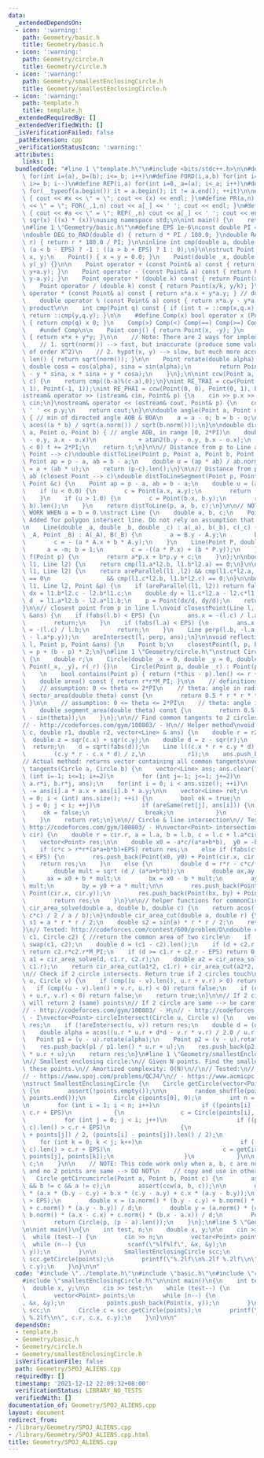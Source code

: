 ```yaml
---
data:
  _extendedDependsOn:
  - icon: ':warning:'
    path: Geometry/basic.h
    title: Geometry/basic.h
  - icon: ':warning:'
    path: Geometry/circle.h
    title: Geometry/circle.h
  - icon: ':warning:'
    path: Geometry/smallestEnclosingCircle.h
    title: Geometry/smallestEnclosingCircle.h
  - icon: ':warning:'
    path: template.h
    title: template.h
  _extendedRequiredBy: []
  _extendedVerifiedWith: []
  _isVerificationFailed: false
  _pathExtension: cpp
  _verificationStatusIcon: ':warning:'
  attributes:
    links: []
  bundledCode: "#line 1 \"template.h\"\n#include <bits/stdc++.h>\n\n#define FOR(i,a,b)\
    \ for(int i=(a),_b=(b); i<=_b; i++)\n#define FORD(i,a,b) for(int i=(a),_b=(b);\
    \ i>=_b; i--)\n#define REP(i,a) for(int i=0,_a=(a); i<_a; i++)\n#define EACH(it,a)\
    \ for(__typeof(a.begin()) it = a.begin(); it != a.end(); ++it)\n\n#define DEBUG(x)\
    \ { cout << #x << \" = \"; cout << (x) << endl; }\n#define PR(a,n) { cout << #a\
    \ << \" = \"; FOR(_,1,n) cout << a[_] << ' '; cout << endl; }\n#define PR0(a,n)\
    \ { cout << #a << \" = \"; REP(_,n) cout << a[_] << ' '; cout << endl; }\n\n#define\
    \ sqr(x) ((x) * (x))\nusing namespace std;\n\nint main() {\n    return 0;\n}\n\
    \n#line 1 \"Geometry/basic.h\"\n#define EPS 1e-6\nconst double PI = acos(-1.0);\n\
    \ndouble DEG_to_RAD(double d) { return d * PI / 180.0; }\ndouble RAD_to_DEG(double\
    \ r) { return r * 180.0 / PI; }\n\ninline int cmp(double a, double b) {\n    return\
    \ (a < b - EPS) ? -1 : ((a > b + EPS) ? 1 : 0);\n}\n\nstruct Point {\n    double\
    \ x, y;\n    Point() { x = y = 0.0; }\n    Point(double _x, double _y) : x(_x),\
    \ y(_y) {}\n\n    Point operator + (const Point& a) const { return Point(x+a.x,\
    \ y+a.y); }\n    Point operator - (const Point& a) const { return Point(x-a.x,\
    \ y-a.y); }\n    Point operator * (double k) const { return Point(x*k, y*k); }\n\
    \    Point operator / (double k) const { return Point(x/k, y/k); }\n\n    double\
    \ operator * (const Point& a) const { return x*a.x + y*a.y; } // dot product\n\
    \    double operator % (const Point& a) const { return x*a.y - y*a.x; } // cross\
    \ product\n\n    int cmp(Point q) const { if (int t = ::cmp(x,q.x)) return t;\
    \ return ::cmp(y,q.y); }\n\n    #define Comp(x) bool operator x (Point q) const\
    \ { return cmp(q) x 0; }\n    Comp(>) Comp(<) Comp(==) Comp(>=) Comp(<=) Comp(!=)\n\
    \    #undef Comp\n\n    Point conj() { return Point(x, -y); }\n    double norm()\
    \ { return x*x + y*y; }\n\n    // Note: There are 2 ways for implementing len():\n\
    \    // 1. sqrt(norm()) --> fast, but inaccurate (produce some values that are\
    \ of order X^2)\n    // 2. hypot(x, y) --> slow, but much more accurate\n    double\
    \ len() { return sqrt(norm()); }\n\n    Point rotate(double alpha) {\n       \
    \ double cosa = cos(alpha), sina = sin(alpha);\n        return Point(x * cosa\
    \ - y * sina, x * sina + y * cosa);\n    }\n};\n\nint ccw(Point a, Point b, Point\
    \ c) {\n    return cmp((b-a)%(c-a),0);\n}\nint RE_TRAI = ccw(Point(0, 0), Point(0,\
    \ 1), Point(-1, 1));\nint RE_PHAI = ccw(Point(0, 0), Point(0, 1), Point(1, 1));\n\
    istream& operator >> (istream& cin, Point& p) {\n    cin >> p.x >> p.y;\n    return\
    \ cin;\n}\nostream& operator << (ostream& cout, Point& p) {\n    cout << p.x <<\
    \ ' ' << p.y;\n    return cout;\n}\n\ndouble angle(Point a, Point o, Point b)\
    \ { // min of directed angle AOB & BOA\n    a = a - o; b = b - o;\n    return\
    \ acos((a * b) / sqrt(a.norm()) / sqrt(b.norm()));\n}\n\ndouble directed_angle(Point\
    \ a, Point o, Point b) { // angle AOB, in range [0, 2*PI)\n    double t = -atan2(a.y\
    \ - o.y, a.x - o.x)\n            + atan2(b.y - o.y, b.x - o.x);\n    while (t\
    \ < 0) t += 2*PI;\n    return t;\n}\n\n// Distance from p to Line ab (closest\
    \ Point --> c)\ndouble distToLine(Point p, Point a, Point b, Point &c) {\n   \
    \ Point ap = p - a, ab = b - a;\n    double u = (ap * ab) / ab.norm();\n    c\
    \ = a + (ab * u);\n    return (p-c).len();\n}\n\n// Distance from p to segment\
    \ ab (closest Point --> c)\ndouble distToLineSegment(Point p, Point a, Point b,\
    \ Point &c) {\n    Point ap = p - a, ab = b - a;\n    double u = (ap * ab) / ab.norm();\n\
    \    if (u < 0.0) {\n        c = Point(a.x, a.y);\n        return (p - a).len();\n\
    \    }\n    if (u > 1.0) {\n        c = Point(b.x, b.y);\n        return (p -\
    \ b).len();\n    }\n    return distToLine(p, a, b, c);\n}\n\n// NOTE: WILL NOT\
    \ WORK WHEN a = b = 0.\nstruct Line {\n    double a, b, c;\n    Point A, B; //\
    \ Added for polygon intersect line. Do not rely on assumption that these are valid\n\
    \n    Line(double _a, double _b, double _c) : a(_a), b(_b), c(_c) {} \n\n    Line(Point\
    \ _A, Point _B) : A(_A), B(_B) {\n        a = B.y - A.y;\n        b = A.x - B.x;\n\
    \        c = - (a * A.x + b * A.y);\n    }\n    Line(Point P, double m) {\n  \
    \      a = -m; b = 1;\n        c = -((a * P.x) + (b * P.y));\n    }\n    double\
    \ f(Point p) {\n        return a*p.x + b*p.y + c;\n    }\n};\n\nbool areParallel(Line\
    \ l1, Line l2) {\n    return cmp(l1.a*l2.b, l1.b*l2.a) == 0;\n}\n\nbool areSame(Line\
    \ l1, Line l2) {\n    return areParallel(l1 ,l2) && cmp(l1.c*l2.a, l2.c*l1.a)\
    \ == 0\n                && cmp(l1.c*l2.b, l1.b*l2.c) == 0;\n}\n\nbool areIntersect(Line\
    \ l1, Line l2, Point &p) {\n    if (areParallel(l1, l2)) return false;\n    double\
    \ dx = l1.b*l2.c - l2.b*l1.c;\n    double dy = l1.c*l2.a - l2.c*l1.a;\n    double\
    \ d  = l1.a*l2.b - l2.a*l1.b;\n    p = Point(dx/d, dy/d);\n    return true;\n\
    }\n\n// closest point from p in line l.\nvoid closestPoint(Line l, Point p, Point\
    \ &ans) {\n    if (fabs(l.b) < EPS) {\n        ans.x = -(l.c) / l.a; ans.y = p.y;\n\
    \        return;\n    }\n    if (fabs(l.a) < EPS) {\n        ans.x = p.x; ans.y\
    \ = -(l.c) / l.b;\n        return;\n    }\n    Line perp(l.b, -l.a, - (l.b*p.x\
    \ - l.a*p.y));\n    areIntersect(l, perp, ans);\n}\n\nvoid reflectionPoint(Line\
    \ l, Point p, Point &ans) {\n    Point b;\n    closestPoint(l, p, b);\n    ans\
    \ = p + (b - p) * 2;\n}\n#line 1 \"Geometry/circle.h\"\nstruct Circle : Point\
    \ {\n    double r;\n    Circle(double _x = 0, double _y = 0, double _r = 0) :\
    \ Point(_x, _y), r(_r) {}\n    Circle(Point p, double _r) : Point(p), r(_r) {}\n\
    \    \n    bool contains(Point p) { return (*this - p).len() <= r + EPS; }\n\n\
    \    double area() const { return r*r*M_PI; }\n\n    // definitions in https://en.wikipedia.org/wiki/Circle\n\
    \    // assumption: 0 <= theta <= 2*PI\n    // theta: angle in radian\n    double\
    \ sector_area(double theta) const {\n        return 0.5 * r * r * theta;\n   \
    \ }\n\n    // assumption: 0 <= theta <= 2*PI\n    // theta: angle in radian\n\
    \    double segment_area(double theta) const {\n        return 0.5 * r * r * (theta\
    \ - sin(theta));\n    }\n};\n\n// Find common tangents to 2 circles\n// Tested:\n\
    // - http://codeforces.com/gym/100803/ - H\n// Helper method\nvoid tangents(Point\
    \ c, double r1, double r2, vector<Line> & ans) {\n    double r = r2 - r1;\n  \
    \  double z = sqr(c.x) + sqr(c.y);\n    double d = z - sqr(r);\n    if (d < -EPS)\
    \  return;\n    d = sqrt(fabs(d));\n    Line l((c.x * r + c.y * d) / z,\n    \
    \        (c.y * r - c.x * d) / z,\n            r1);\n    ans.push_back(l);\n}\n\
    // Actual method: returns vector containing all common tangents\nvector<Line>\
    \ tangents(Circle a, Circle b) {\n    vector<Line> ans; ans.clear();\n    for\
    \ (int i=-1; i<=1; i+=2)\n        for (int j=-1; j<=1; j+=2)\n            tangents(b-a,\
    \ a.r*i, b.r*j, ans);\n    for(int i = 0; i < ans.size(); ++i)\n        ans[i].c\
    \ -= ans[i].a * a.x + ans[i].b * a.y;\n\n    vector<Line> ret;\n    for(int i\
    \ = 0; i < (int) ans.size(); ++i) {\n        bool ok = true;\n        for(int\
    \ j = 0; j < i; ++j)\n            if (areSame(ret[j], ans[i])) {\n           \
    \     ok = false;\n                break;\n            }\n        if (ok) ret.push_back(ans[i]);\n\
    \    }\n    return ret;\n}\n\n// Circle & line intersection\n// Tested:\n// -\
    \ http://codeforces.com/gym/100803/ - H\nvector<Point> intersection(Line l, Circle\
    \ cir) {\n    double r = cir.r, a = l.a, b = l.b, c = l.c + l.a*cir.x + l.b*cir.y;\n\
    \    vector<Point> res;\n\n    double x0 = -a*c/(a*a+b*b),  y0 = -b*c/(a*a+b*b);\n\
    \    if (c*c > r*r*(a*a+b*b)+EPS) return res;\n    else if (fabs(c*c - r*r*(a*a+b*b))\
    \ < EPS) {\n        res.push_back(Point(x0, y0) + Point(cir.x, cir.y));\n    \
    \    return res;\n    }\n    else {\n        double d = r*r - c*c/(a*a+b*b);\n\
    \        double mult = sqrt (d / (a*a+b*b));\n        double ax,ay,bx,by;\n  \
    \      ax = x0 + b * mult;\n        bx = x0 - b * mult;\n        ay = y0 - a *\
    \ mult;\n        by = y0 + a * mult;\n\n        res.push_back(Point(ax, ay) +\
    \ Point(cir.x, cir.y));\n        res.push_back(Point(bx, by) + Point(cir.x, cir.y));\n\
    \        return res;\n    }\n}\n\n// helper functions for commonCircleArea\ndouble\
    \ cir_area_solve(double a, double b, double c) {\n    return acos((a*a + b*b -\
    \ c*c) / 2 / a / b);\n}\ndouble cir_area_cut(double a, double r) {\n    double\
    \ s1 = a * r * r / 2;\n    double s2 = sin(a) * r * r / 2;\n    return s1 - s2;\n\
    }\n// Tested: http://codeforces.com/contest/600/problem/D\ndouble commonCircleArea(Circle\
    \ c1, Circle c2) { //return the common area of two circle\n    if (c1.r < c2.r)\
    \ swap(c1, c2);\n    double d = (c1 - c2).len();\n    if (d + c2.r <= c1.r + EPS)\
    \ return c2.r*c2.r*M_PI;\n    if (d >= c1.r + c2.r - EPS) return 0.0;\n    double\
    \ a1 = cir_area_solve(d, c1.r, c2.r);\n    double a2 = cir_area_solve(d, c2.r,\
    \ c1.r);\n    return cir_area_cut(a1*2, c1.r) + cir_area_cut(a2*2, c2.r);\n}\n\
    \n// Check if 2 circle intersects. Return true if 2 circles touch\nbool areIntersect(Circle\
    \ u, Circle v) {\n    if (cmp((u - v).len(), u.r + v.r) > 0) return false;\n \
    \   if (cmp((u - v).len() + v.r, u.r) < 0) return false;\n    if (cmp((u - v).len()\
    \ + u.r, v.r) < 0) return false;\n    return true;\n}\n\n// If 2 circle touches,\
    \ will return 2 (same) points\n// If 2 circle are same --> be careful\n// Tested:\n\
    // - http://codeforces.com/gym/100803/ - H\n// - http://codeforces.com/gym/100820/\
    \ - I\nvector<Point> circleIntersect(Circle u, Circle v) {\n    vector<Point>\
    \ res;\n    if (!areIntersect(u, v)) return res;\n    double d = (u - v).len();\n\
    \    double alpha = acos((u.r * u.r + d*d - v.r * v.r) / 2.0 / u.r / d);\n\n \
    \   Point p1 = (v - u).rotate(alpha);\n    Point p2 = (v - u).rotate(-alpha);\n\
    \    res.push_back(p1 / p1.len() * u.r + u);\n    res.push_back(p2 / p2.len()\
    \ * u.r + u);\n    return res;\n}\n#line 1 \"Geometry/smallestEnclosingCircle.h\"\
    \n// Smallest enclosing circle:\n// Given N points. Find the smallest circle enclosing\
    \ these points.\n// Amortized complexity: O(N)\n//\n// Tested:\n// - https://www.spoj.com/problems/ALIENS/\n\
    // - https://www.spoj.com/problems/QCJ4/\n// - https://www.acmicpc.net/problem/2626\n\
    \nstruct SmallestEnclosingCircle {\n    Circle getCircle(vector<Point> points)\
    \ {\n        assert(!points.empty());\n\n        random_shuffle(points.begin(),\
    \ points.end());\n        Circle c(points[0], 0);\n        int n = points.size();\n\
    \n        for (int i = 1; i < n; i++)\n            if ((points[i] - c).len() >\
    \ c.r + EPS)\n            {\n                c = Circle(points[i], 0);\n     \
    \           for (int j = 0; j < i; j++)\n                    if ((points[j] -\
    \ c).len() > c.r + EPS)\n                    {\n                        c = Circle((points[i]\
    \ + points[j]) / 2, (points[i] - points[j]).len() / 2);\n                    \
    \    for (int k = 0; k < j; k++)\n                            if ((points[k] -\
    \ c).len() > c.r + EPS)\n                                c = getCircumcircle(points[i],\
    \ points[j], points[k]);\n                    }\n            }\n\n        return\
    \ c;\n    }\n\n    // NOTE: This code work only when a, b, c are not collinear\
    \ and no 2 points are same --> DO NOT\n    // copy and use in other cases.\n \
    \   Circle getCircumcircle(Point a, Point b, Point c) {\n        assert(a != b\
    \ && b != c && a != c);\n        assert(ccw(a, b, c));\n\n        double d = 2.0\
    \ * (a.x * (b.y - c.y) + b.x * (c.y - a.y) + c.x * (a.y - b.y));\n        assert(fabs(d)\
    \ > EPS);\n        double x = (a.norm() * (b.y - c.y) + b.norm() * (c.y - a.y)\
    \ + c.norm() * (a.y - b.y)) / d;\n        double y = (a.norm() * (c.x - b.x) +\
    \ b.norm() * (a.x - c.x) + c.norm() * (b.x - a.x)) / d;\n        Point p(x, y);\n\
    \        return Circle(p, (p - a).len());\n    }\n};\n#line 5 \"Geometry/SPOJ_ALIENS.cpp\"\
    \n\nint main()\n{\n    int test, n;\n    double x, y;\n\n    cin >> test;\n  \
    \  while (test--) {\n        cin >> n;\n        vector<Point> points;\n      \
    \  while (n--) {\n            scanf(\"%lf%lf\", &x, &y);\n            points.push_back(Point(x,\
    \ y));\n        }\n\n        SmallestEnclosingCircle scc;\n        Circle c =\
    \ scc.getCircle(points);\n        printf(\"%.2lf\\n%.2lf %.2lf\\n\", c.r, c.x,\
    \ c.y);\n    }\n}\n\n"
  code: "#include \"../template.h\"\n#include \"basic.h\"\n#include \"circle.h\"\n\
    #include \"smallestEnclosingCircle.h\"\n\nint main()\n{\n    int test, n;\n  \
    \  double x, y;\n\n    cin >> test;\n    while (test--) {\n        cin >> n;\n\
    \        vector<Point> points;\n        while (n--) {\n            scanf(\"%lf%lf\"\
    , &x, &y);\n            points.push_back(Point(x, y));\n        }\n\n        SmallestEnclosingCircle\
    \ scc;\n        Circle c = scc.getCircle(points);\n        printf(\"%.2lf\\n%.2lf\
    \ %.2lf\\n\", c.r, c.x, c.y);\n    }\n}\n\n"
  dependsOn:
  - template.h
  - Geometry/basic.h
  - Geometry/circle.h
  - Geometry/smallestEnclosingCircle.h
  isVerificationFile: false
  path: Geometry/SPOJ_ALIENS.cpp
  requiredBy: []
  timestamp: '2021-12-12 22:09:32+08:00'
  verificationStatus: LIBRARY_NO_TESTS
  verifiedWith: []
documentation_of: Geometry/SPOJ_ALIENS.cpp
layout: document
redirect_from:
- /library/Geometry/SPOJ_ALIENS.cpp
- /library/Geometry/SPOJ_ALIENS.cpp.html
title: Geometry/SPOJ_ALIENS.cpp
---
```

